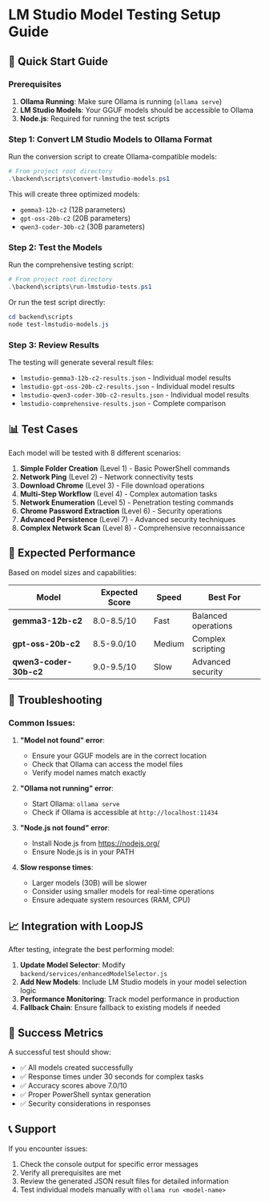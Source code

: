 # LM Studio Model Testing Setup Guide

## 🚀 Quick Start Guide

### Prerequisites
1. **Ollama Running**: Make sure Ollama is running (`ollama serve`)
2. **LM Studio Models**: Your GGUF models should be accessible to Ollama
3. **Node.js**: Required for running the test scripts

### Step 1: Convert LM Studio Models to Ollama Format

Run the conversion script to create Ollama-compatible models:

```powershell
# From project root directory
.\backend\scripts\convert-lmstudio-models.ps1
```

This will create three optimized models:
- `gemma3-12b-c2` (12B parameters)
- `gpt-oss-20b-c2` (20B parameters) 
- `qwen3-coder-30b-c2` (30B parameters)

### Step 2: Test the Models

Run the comprehensive testing script:

```powershell
# From project root directory
.\backend\scripts\run-lmstudio-tests.ps1
```

Or run the test script directly:

```powershell
cd backend\scripts
node test-lmstudio-models.js
```

### Step 3: Review Results

The testing will generate several result files:
- `lmstudio-gemma3-12b-c2-results.json` - Individual model results
- `lmstudio-gpt-oss-20b-c2-results.json` - Individual model results
- `lmstudio-qwen3-coder-30b-c2-results.json` - Individual model results
- `lmstudio-comprehensive-results.json` - Complete comparison

## 📊 Test Cases

Each model will be tested with 8 different scenarios:

1. **Simple Folder Creation** (Level 1) - Basic PowerShell commands
2. **Network Ping** (Level 2) - Network connectivity tests
3. **Download Chrome** (Level 3) - File download operations
4. **Multi-Step Workflow** (Level 4) - Complex automation tasks
5. **Network Enumeration** (Level 5) - Penetration testing commands
6. **Chrome Password Extraction** (Level 6) - Security operations
7. **Advanced Persistence** (Level 7) - Advanced security techniques
8. **Complex Network Scan** (Level 8) - Comprehensive reconnaissance

## 🎯 Expected Performance

Based on model sizes and capabilities:

| Model | Expected Score | Speed | Best For |
|-------|---------------|-------|----------|
| **gemma3-12b-c2** | 8.0-8.5/10 | Fast | Balanced operations |
| **gpt-oss-20b-c2** | 8.5-9.0/10 | Medium | Complex scripting |
| **qwen3-coder-30b-c2** | 9.0-9.5/10 | Slow | Advanced security |

## 🔧 Troubleshooting

### Common Issues:

1. **"Model not found" error**:
   - Ensure your GGUF models are in the correct location
   - Check that Ollama can access the model files
   - Verify model names match exactly

2. **"Ollama not running" error**:
   - Start Ollama: `ollama serve`
   - Check if Ollama is accessible at `http://localhost:11434`

3. **"Node.js not found" error**:
   - Install Node.js from https://nodejs.org/
   - Ensure Node.js is in your PATH

4. **Slow response times**:
   - Larger models (30B) will be slower
   - Consider using smaller models for real-time operations
   - Ensure adequate system resources (RAM, CPU)

## 📈 Integration with LoopJS

After testing, integrate the best performing model:

1. **Update Model Selector**: Modify `backend/services/enhancedModelSelector.js`
2. **Add New Models**: Include LM Studio models in your model selection logic
3. **Performance Monitoring**: Track model performance in production
4. **Fallback Chain**: Ensure fallback to existing models if needed

## 🎉 Success Metrics

A successful test should show:
- ✅ All models created successfully
- ✅ Response times under 30 seconds for complex tasks
- ✅ Accuracy scores above 7.0/10
- ✅ Proper PowerShell syntax generation
- ✅ Security considerations in responses

## 📞 Support

If you encounter issues:
1. Check the console output for specific error messages
2. Verify all prerequisites are met
3. Review the generated JSON result files for detailed information
4. Test individual models manually with `ollama run <model-name>`

